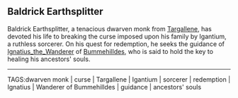 ## Baldrick Earthsplitter

Baldrick Earthsplitter, a tenacious dwarven monk from [Targallene](../Places/Targallene.md), has devoted his life to breaking the curse imposed upon his family by Igantium, a ruthless sorcerer. On his quest for redemption, he seeks the guidance of [Ignatius_the_Wanderer](Ignatius_the_Wanderer.md) of [Bummehilldes](../Places/Bummehilldes.md), who is said to hold the key to healing his ancestors' souls.


---

TAGS:dwarven monk | curse | Targallene | Igantium | sorcerer | redemption | Ignatius | Wanderer of Bummehilldes | guidance | ancestors' souls
